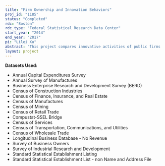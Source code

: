 ```yaml
---
title: "Firm Ownership and Innovation Behaviors"
proj_id: "1185"
status: "Completed"
rdc: "Boston"
rdc_type: "Federal Statistical Research Data Center"
start_year: "2014"
end_year: "2017"
pi: "Lilei Xu"
abstract: "This project compares innovative activities of public firms with observably similar private firms to investigate whether public and private firms innovate differently. The research estimates the causal impact of ownership structures on firms' R&D behaviors, the novelty of innovation, the sources of R&D funding, and whether firms conduct in-house R&D or acquire external technologies. The project also evaluates the quality of Business Research and Development and Innovation Survey (BRDIS) data for responses to new measures for worldwide operations such as worldwide net sales and revenues, total worldwide costs, worldwide R&D expenses and compensations, worldwide R&D agreements, worldwide R&D employees, scientists and engineers, as well as worldwide R&D performed by others. The analysis compares the measures and reports of firms' worldwide operations to their counterparts in Compustat, as reported to the Securities and Exchange Commission (SEC)."
layout: project
---
```


**Datasets Used:**

  - Annual Capital Expenditures Survey 
  - Annual Survey of Manufactures 
  - Business Enterprise Research and Development Survey (BERD) 
  - Census of Construction Industries 
  - Census of Finance, Insurance, and Real Estate 
  - Census of Manufactures 
  - Census of Mining 
  - Census of Retail Trade 
  - Compustat-SSEL Bridge 
  - Census of Services 
  - Census of Transportation, Communications, and Utilities 
  - Census of Wholesale Trade 
  - Longitudinal Business Database - No Revenue 
  - Survey of Business Owners 
  - Survey of Industrial Research and Development 
  - Standard Statistical Establishment Listing 
  - Standard Statistical Establishment List - non Name and Address File 

